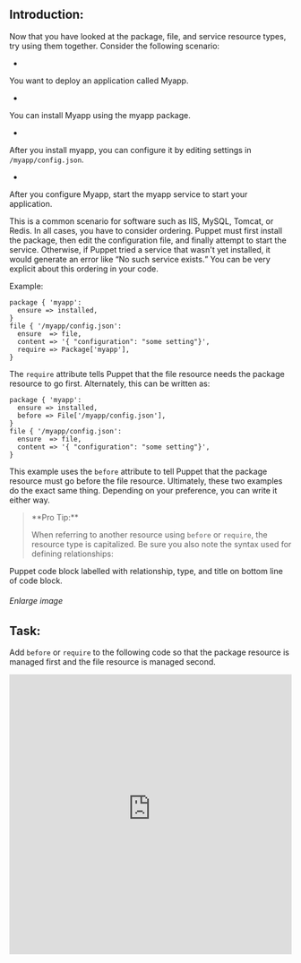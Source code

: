 ## Introduction:
Now that you have looked at the package, file, and service resource types, try using them together. Consider the following scenario:

* 
You want to deploy an application called Myapp.

* 
You can install Myapp using the myapp package.

* 
After you install myapp, you can configure it by editing settings in <code>/myapp/config.json</code>.

* 
After you configure Myapp, start the myapp service to start your application.

This is a common scenario for software such as IIS, MySQL, Tomcat, or Redis. In all cases, you have to consider ordering. Puppet must first install the package, then edit the configuration file, and finally attempt to start the service. Otherwise, if Puppet tried a service that wasn't yet installed, it would generate an error like <q>No such service exists.</q> You can be very explicit about this ordering in your code.

Example:

<div>
<pre><code class="language-none">package { 'myapp':
  ensure =&gt; installed,
}
file { '/myapp/config.json':
  ensure  =&gt; file,
  content =&gt; '{ "configuration": "some setting"}',
  require =&gt; Package['myapp'],
}</code></pre>
</div>
The <code>require</code> attribute tells Puppet that the file resource needs the package resource to go first. Alternately, this can be written as:

<div>
<pre><code class="language-none">package { 'myapp':
  ensure =&gt; installed,
  before =&gt; File['/myapp/config.json'],
}
file { '/myapp/config.json':
  ensure  =&gt; file,
  content =&gt; '{ "configuration": "some setting"}',
}
</code></pre>
</div>
This example uses the <code>before</code> attribute to tell Puppet that the package resource must go before the file resource. Ultimately, these two examples do the exact same thing. Depending on your preference, you can write it either way.

<blockquote>
**Pro Tip:**

When referring to another resource using <code>before</code> or <code>require</code>, the resource type is capitalized. Be sure you also note the syntax used for defining relationships:

</blockquote>
Puppet code block labelled with relationship, type, and title on bottom line of code block.

###### Enlarge image
## Task:
Add <code>before</code> or <code>require</code> to the following code so that the package resource is managed first and the file resource is managed second.

<iframe src="https://magicbox.classroom.puppet.com/pfs/package_file" width="100%" height="500px" frameborder="0" />
